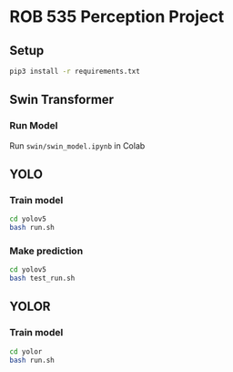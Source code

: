 # ROB 535 Perception Project
## Setup
```sh
pip3 install -r requirements.txt
```

## Swin Transformer
### Run Model
Run `swin/swin_model.ipynb` in Colab

## YOLO
### Train model
```sh
cd yolov5
bash run.sh
```

### Make prediction
```sh
cd yolov5
bash test_run.sh
```

## YOLOR
### Train model
```sh
cd yolor
bash run.sh
```
